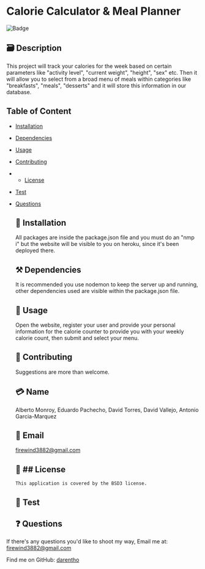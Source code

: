 # Calorie Calculator & Meal Planner

  ![Badge](https://img.shields.io/badge/License-BSD3-blue.svg)

  ## 🗃️ Description  
  This project will track your calories for the week based on certain parameters like "activity level", "current weight", "height", "sex" etc. Then it will allow you to select from a broad menu of meals within categories like "breakfasts", "meals", "desserts" and it will store this information in our database. 

  ## Table of Content
- [Installation](#Installation)
- [Dependencies](#Dependencies)
- [Usage](#Usage)
- [Contributing](#Contributing)
- - [License](#license)
- [Test](#Test)
- [Questions](#Questions)

  ## 💽 Installation 
  All packages are inside the package.json file and you must do an "nmp i" but the website will be visible to you on heroku, since it's been deployed there. 

  ## ⚒️ Dependencies 
  It is recommended you use nodemon to keep the server up and running, other dependencies used are visible within the package.json file. 

  ## 🦮 Usage 
  Open the website, register your user and provide your personal information for the calorie counter to provide you with your weekly calorie count, then submit and select your menu. 

  ## 🤝 Contributing 
  Suggestions are more than welcome. 

  ## 💳 Name 
  Alberto Monroy, Eduardo Pachecho, David Torres, David Vallejo, Antonio Garcia-Marquez

  ## 📧 Email 
  firewind3882@gmail.com

  ## 🔐 ## License
      This application is covered by the BSD3 license.

  ## 🧪 Test 
  

  

  ## ❓ Questions

If there's any questions you'd like to shoot my way, Email me at: firewind3882@gmail.com 
  
Find me on GitHub: [darentho](https://github.com/darentho)
  
  